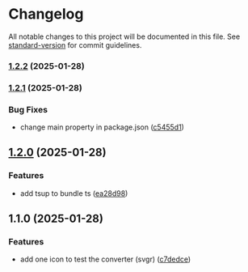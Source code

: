 # Changelog

All notable changes to this project will be documented in this file. See [standard-version](https://github.com/conventional-changelog/standard-version) for commit guidelines.

### [1.2.2](https://github.com/ZeynalliZeynal/bart-az-icons/compare/v1.2.1...v1.2.2) (2025-01-28)

### [1.2.1](https://github.com/ZeynalliZeynal/bart-az-icons/compare/v1.2.0...v1.2.1) (2025-01-28)


### Bug Fixes

* change main property in package.json ([c5455d1](https://github.com/ZeynalliZeynal/bart-az-icons/commit/c5455d14dd2c86bfcf762458ad4c7a4d7cbdc73f))

## [1.2.0](https://github.com/ZeynalliZeynal/bart-az-icons/compare/v1.1.0...v1.2.0) (2025-01-28)


### Features

* add tsup to bundle ts ([ea28d98](https://github.com/ZeynalliZeynal/bart-az-icons/commit/ea28d98764d1b38c98772bc7b2ea31bdca650ff0))

## 1.1.0 (2025-01-28)


### Features

* add one icon to test the converter (svgr) ([c7dedce](https://github.com/ZeynalliZeynal/bart-az-icons/commit/c7dedcedf4efffd0f1161b1d375a90058d3e2f1a))
